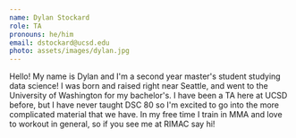 ```yaml
---
name: Dylan Stockard
role: TA
pronouns: he/him
email: dstockard@ucsd.edu
photo: assets/images/dylan.jpg
---
```

Hello! My name is Dylan and I'm a second year master's student studying data science! I was born and raised right near Seattle, and went to the University of Washington for my bachelor's. I have been a TA here at UCSD before, but I have never taught DSC 80 so I'm excited to go into the more complicated material that we have. In my free time I train in MMA and love to workout in general, so if you see me at RIMAC say hi!